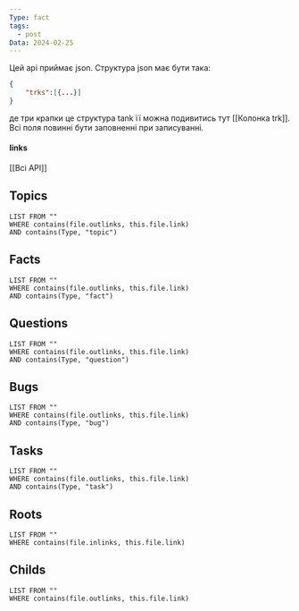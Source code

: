 ```yaml
---
Type: fact
tags:
  - post
Data: 2024-02-25
---
```

Цей api приймає json. Структура json має бути така:
```json
{
	"trks":[{...}]
}
```
де три крапки це структура tank її можна подивитись тут [[Колонка trk]]. Всі поля повинні бути заповненні при записуванні.
#### links
[[Всі API]]
## Topics
```dataview
LIST FROM ""
WHERE contains(file.outlinks, this.file.link)
AND contains(Type, "topic")
```
## Facts
```dataview
LIST FROM ""
WHERE contains(file.outlinks, this.file.link)
AND contains(Type, "fact")
```
## Questions
```dataview
LIST FROM ""
WHERE contains(file.outlinks, this.file.link)
AND contains(Type, "question")
```
## Bugs
```dataview
LIST FROM ""
WHERE contains(file.outlinks, this.file.link)
AND contains(Type, "bug")
```
## Tasks
```dataview
LIST FROM ""
WHERE contains(file.outlinks, this.file.link)
AND contains(Type, "task")
```
## Roots
```dataview
LIST FROM ""
WHERE contains(file.inlinks, this.file.link)
```

## Childs
```dataview
LIST FROM ""
WHERE contains(file.outlinks, this.file.link)
```